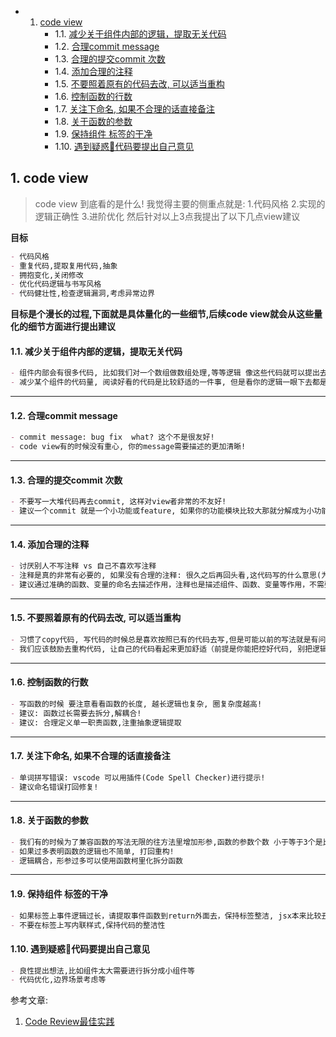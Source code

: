 <!-- vscode-markdown-toc -->
* 1. [code view](#codeview)
		* 1.1. [减少关于组件内部的逻辑，提取无关代码](#)
		* 1.2. [合理commit message](#commitmessage)
		* 1.3. [合理的提交commit 次数](#commit)
		* 1.4. [添加合理的注释](#-1)
		* 1.5. [不要照着原有的代码去改, 可以适当重构](#-1)
		* 1.6. [控制函数的行数](#-1)
		* 1.7. [关注下命名, 如果不合理的话直接备注](#-1)
		* 1.8. [关于函数的参数](#-1)
		* 1.9. [保持组件 标签的干净](#-1)
		* 1.10. [遇到疑惑🤔代码要提出自己意见](#-1)

<!-- vscode-markdown-toc-config
	numbering=true
	autoSave=true
	/vscode-markdown-toc-config -->
<!-- /vscode-markdown-toc -->

##  1. <a name='codeview'></a>code view

> code view 到底看的是什么! 我觉得主要的侧重点就是: 1.代码风格 2.实现的逻辑正确性 3.进阶优化 然后针对以上3点我提出了以下几点view建议

**目标**

```markdown
- 代码风格
- 重复代码,提取复用代码,抽象
- 拥抱变化,关闭修改
- 优化代码逻辑与书写风格
- 代码健壮性,检查逻辑漏洞,考虑异常边界
```

**目标是个漫长的过程,下面就是具体量化的一些细节,后续code view就会从这些量化的细节方面进行提出建议**

####  1.1. <a name=''></a>减少关于组件内部的逻辑，提取无关代码

```markdown
- 组件内部会有很多代码, 比如我们对一个数组做数组处理,等等逻辑 像这些代码就可以提出去新建一个该目录下的utils。
- 减少某个组件的代码量, 阅读好看的代码是比较舒适的一件事, 但是看你的逻辑一眼下去都是与本组件内部业务无关的代码就很难去阅读!
```

---

####  1.2. <a name='commitmessage'></a>合理commit message 

```markdown
- commit message: bug fix  what? 这个不是很友好!
- code view有的时候没有重心, 你的message需要描述的更加清晰!
```
---

####  1.3. <a name='commit'></a>合理的提交commit 次数

```markdown
- 不要写一大堆代码再去commit, 这样对view者非常的不友好!
- 建议一个commit 就是一个小功能或feature, 如果你的功能模块比较大那就分解成为小功能然后提交多个commit!
```

---

####  1.4. <a name='-1'></a>添加合理的注释

```markdown
- 讨厌别人不写注释 vs 自己不喜欢写注释
- 注释是真的非常有必要的, 如果没有合理的注释: 很久之后再回头看,这代码写的什么意思(为了自己和他人的安全着想)!
- 建议通过准确的函数、变量的命名去描述作用，注释也是描述组件、函数、变量等作用，不需要涉及到内部逻辑的注释，当内部逻辑需要注释，也证明了内部代码不够简洁和清晰，需要注释去解释代码
```

---


####  1.5. <a name='-1'></a>不要照着原有的代码去改, 可以适当重构

```markdown
- 习惯了copy代码, 写代码的时候总是喜欢按照已有的代码去写,但是可能以前的写法就是有问题的!
- 我们应该鼓励去重构代码, 让自己的代码看起来更加舒适（前提是你能把控好代码, 别把逻辑都改的出现了bug）!
```

---

####  1.6. <a name='-1'></a>控制函数的行数

```markdown
- 写函数的时候 要注意看看函数的长度, 越长逻辑也复杂, 圈复杂度越高!
- 建议: 函数过长需要去拆分,解耦合!
- 建议: 合理定义单一职责函数,注重抽象逻辑提取
```

---

####  1.7. <a name='-1'></a>关注下命名, 如果不合理的话直接备注

```markdown
- 单词拼写错误: vscode 可以用插件(Code Spell Checker)进行提示!
- 建议命名错误打回修复!
```

---
####  1.8. <a name='-1'></a>关于函数的参数 

```markdown
- 我们有的时候为了兼容函数的写法无限的往方法里增加形参,函数的参数个数 小于等于3个是比较合适比较方便阅读的
- 如果过多表明函数的逻辑也不简单, 打回重构!
- 逻辑耦合，形参过多可以使用函数柯里化拆分函数
```

---
####  1.9. <a name='-1'></a>保持组件 标签的干净

```markdown
- 如果标签上事件逻辑过长，请提取事件函数到return外面去，保持标签整洁, jsx本来比较丑我们要尽量让代码好看!
- 不要在标签上写内联样式,保持代码的整洁性
```

####  1.10. <a name='-1'></a>遇到疑惑🤔代码要提出自己意见

```markdown
- 良性提出想法,比如组件太大需要进行拆分成小组件等
- 代码优化,边界场景考虑等
```



参考文章:

1. [Code Review最佳实践](https://mp.weixin.qq.com/s?__biz=MzIwMTQwNTA3Nw==&mid=400946871&idx=1&sn=5a125337833768d705f9d87ba8cd9fff&scene=1&srcid=0104FLyeXIS6N0EShgDseIfI&key=41ecb04b051110031290b34976240e650f0169d239c89f125162a89c8d3412f2087198612e71fd7685cae9eebe08e295&ascene=0&uin=MTYyMDMzMTAwMA%3D%3D&devicetype=iMac+MacBookPro11%2C5+OSX+OSX+10.10.5+build(14F1509)&version=11020201&pass_ticket=dc5bBckt1XSthRKTIsukYHIcAvKfv0jninbMlYQ5TWnE6XS%2FrRkdHKlJjNTI2Wsg)
